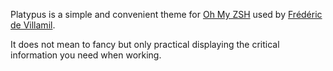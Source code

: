 Platypus is a simple and convenient theme for [Oh My ZSH](https://github.com/robbyrussell/oh-my-zsh) used by [Frédéric de Villamil](http://t37.net).

It does not mean to fancy but only practical displaying the critical information you need when working.

